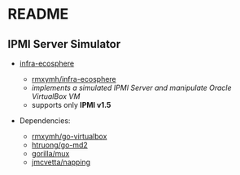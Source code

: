 # README

<!-- markdownlint-disable MD004 MD007 MD012 MD029 MD033 -->

## IPMI Server Simulator

- [infra-ecosphere](./src/infra-ecosphere/README.md)
    - [rmxymh/infra-ecosphere](https://github.com/rmxymh/infra-ecosphere)
    - _implements a simulated IPMI Server and manipulate Oracle VirtualBox VM_
    - supports only **IPMI v1.5**

- Dependencies:
    - [rmxymh/go-virtualbox](https://github.com/rmxymh/go-virtualbox)
    - [htruong/go-md2](https://github.com/htruong/go-md2)
    - [gorilla/mux](https://github.com/gorilla/mux)
    - [jmcvetta/napping](https://github.com/jmcvetta/napping)
  


